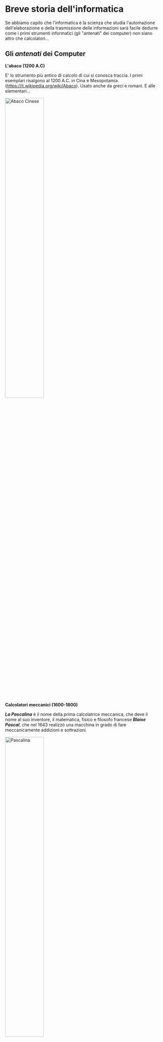 # Breve storia dell'informatica

Se abbiamo capito che l'informatica è la scienza che studia
l'automazione dell'elaborazione e della trasmissione delle informazioni
sarà facile dedurre come i primi strumenti informatici (gli "antenati"
dei computer) non siano altro che calcolatori...


## Gli *antenati* dei Computer


**L'abaco (1200 A.C)**

E' lo strumento più antico di calcolo di cui si conosca traccia. I primi
esemplari risalgono al 1200 A.C. in Cina e Mesopotamia.
(<https://it.wikipedia.org/wiki/Abaco>). Usato anche da greci e romani.
E alle elementari...

<img style="width: 50%" alt="Abaco Cinese" src="../images/abaco_cinese.jpg">

<br>

**Calcolatori meccanici (1600-1800)**


***La Pascalina*** è il nome della prima calcolatrice meccanica, che deve il nome al suo inventore, il matematica, fisico e filosofo francese ***Blaise Pascal***, 
che nel 1643 realizzò una macchina in grado di fare meccanicamente addizioni e sottrazioni.

<img style="width: 50%;" alt="Pascalina" src="../images/pascalina.jpg">

<br>

***Charles Babbage***, matematico inglese, costruì nel 1834 il primo calcolatore digitale automatico di uso generale (addizioni, sottrazioni,
divisioni, moltiplicazioni e altre operazioni), che chiamò ***macchina analitica*** e costituì un modello per tutti i successivi calcolatori
digitali.

<img style="width: 50%;" alt="Macchina analitica di Babbage" src="../images/macchina_analitica.jpg">


!!! note "Curiosità 1"

    Vista l'imponenza degli ingranaggi che aveva progettato, 
    Babbage decise di utilizzare un telaio da sartoria per la
    struttura portante della macchina.

    Inoltre il suo progetto comprende il primo esempio di "scheda
    perforata", ovvero il primo esempio di codice memorizzato in un hard
    disk.


!!! note "Curiosità 2"

    L'assistente di Babbage, ***Ada Lovelace*** è diventata anche più famosa
    di lui nella storia dell'informatica. 
    
    Avendo creato un sistema teorico per la programmazione della macchina analitica, 
    viene considerata ***la prima programmatrice della storia*** (NON il primo programmatore donna,
    la prima in assoluto!!!). 
    
    In suo onore nel 1979 è stato inventato il linguaggio di programmazione ADA!


**I primi calcolatori elettronici (ventesimo secolo)**

L'ingegnere giapponese ***Akira Nakajima*** nel 1930 intuisce il **legame** fra l'**algebra booleana** (la teoria del vero/falso) e la **logica dei circuiti elettronici**: 
nascono i primi circuiti elettronici in grado di risolvere operazioni logiche e quindi si apre l'era dei calcolatori elettronici.

Nel 1924 nasce IBM, la prima azienda a fare dell'informatica il suo *core business*, che darà una forte spinta alla progettazione di hardware "in miniatura" 
(i calcolatori elettronici del 1930 erano grandi come una casa! Circa 6 stanze...).



## Le idee illuminanti


Più di qualsiasi altra cosa sono ancora le idee a cambiare il mondo!!! Le due più importanti per la storia dell'informatica sono:

<br>

**La macchina di Turing (1936)**

Alan Turing è un famoso matematico inglese fissato con le mele che il governo inglese assume per decriptare i messaggi cifrati dall'esercito
tedesco con la celebre macchina ENIGMA.

Per riuscire in questo intento implementa nel calcolatore "***Colossus***", costruito nel 1943, 
seguendo i dettami dello strumento teorico da lui stesso concepito qualche anno prima: **La Macchina di Turing (1936)**!

La MdT è una macchina ideale che è in grado di manipolare dati presenti in un ipotetico nastro infinito, alterandoli secondo un insieme
prefissato di regole prestabilite, per raggiungere uno scopo.

<br>

**L'architettura di Von Neumann (1945)**

<img style="width: 50%; float: right; margin-left: 10px" alt="Architettura di Von Neumann" src="../images/arch_von_neumann.png">

Fino a questo traguardo della scienza umana i computer
non erano altro che "calcolatrici molto veloci". Certo, potevi decidere
che tipo di operazione fare, potevi fare un sacco di operazioni a
velocità incredibili (per l'epoca), ma niente che avvicinasse quei
mastodonti a ciò che noi oggi chiamiamo ***computer***.

Fino a questa idea.

L'idea è quella di progettare un dispositivo generico in grado di
eseguire potenzialmente qualunque operazione. L'hardware gli permetterà
di ragionare, mentre le istruzioni per farlo dovranno venire dal
software! L'architettura di Von Neumann descrive come dovrebbe essere
fatto questo hardware. Non è una "architettura" in senso stretto, è un
progetto da implementare.

**Nasce il computer moderno, come lo conosciamo noi.**

Dopo la creazione del modello di Von Neumann si comprende come la
Macchina di Turing sia l'anello mancante che permette di automatizzare
l'esecuzione degli algoritmi! Ecco l'idea su cui si basa l'implementazione delle moderne CPU!


> **Tutti i dispositivi informatici di oggi (computer, notebook, smartphone, tablet, smart TV, etc...)<br>
> sono basati sull'architettura di Von Neumann<br>
> ed eseguono programmi come implementazioni di una Macchina di Turing!**



## I Sistemi Operativi


**UNIX, il primo sistema operativo (1960-1975)**


Negli anni '60 le aziende che più di tutte utilizzavano l'informatica erano le aziende telefoniche, 
in particolare il colosso americano AT&T. 
Nei suoi laboratori di ricerca, i ***Bell Laboratories***, succedono le cose più interessanti per la storia
informatica del periodo.

<img style="width: 50%; float:right; margin-left: 10px" alt="Kevin Thompson e Dennis Ritchie" src="../images/ritchie_thompson.jpg">

Lì, ***Kevin Thompson*** progetta il sistema operativo UNIX, che dovrà gestire tutto il traffico telefonico dei centralini d'America.

In quegli stessi laboratori il suo collega ***Dennis Ritchie*** sviluppa il ***linguaggio C*** (terzo tentativo dopo i linguaggi... capito no?),
un linguaggio procedurale altamente performante.

Quando i due iniziano a collaborare, UNIX viene completamente riscritto in linguaggio C, diventando un sistema operativo multiutente e
multiprocesso, con supporto al networking e quindi allo scambio di informazioni fra 2 sistemi UNIX.

In quel periodo le aziende non avevano ancora chiaro come il software potesse essere una proprietà intellettuale molto rilevante: AT&T distribuisce
gratuitamente il codice del sistema operativo di loro proprietà alle università per permettere loro di studiarlo ed eventualmente migliorarlo!


!!! tip "UNIX oggi!"

    UNIX è l'antenato di tutti i sistemi operativi moderni (Linux, Android, MacOS, iOS, BSD: praticamente tutti tranne Windows). 
    
    I componenti fondamentali di tutti questi sistemi operativi sono ancora scritti in linguaggio C!!!


Nasce l'informatica moderna!!!

<br>

**BSD e i suoi derivati (1977 in avanti)**


La versione di UNIX rivisitata, rielaborata e modificata dai docenti e studenti dell'università di Berkeley della California del Sud viene nominata BSD (Berkeley Software Distribution).

Il sistema operativo BSD non è più utilizzato e sviluppato, ma da esso è
partita una famiglia di sistemi operativi liberi molto diffusi,
soprattutto in ambito mainframe e network management, fra cui vale la
pena ricordare:

- [FreeBSD](https://www.freebsd.org/), su cui si basa il
  firewall/proxy del liceo
- [FreeNAS](http://www.freenas.org/), utilizzato su dispositivi di
  archiviazione di rete
- [DarwinOS](http://www.puredarwin.org/), sistema libero sovvenzionato
  da Apple, su cui si basa Mac OS
- [Orbis OS](https://www.playstation.com/en-gb/get-help/ps4-system-software/),
  il sistema operativo della PlayStation

Valeva la pena citarli, vero??

!!! note "PS"
    
    L'ho detto che anche il servizio [Netflix](https://openconnect.netflix.com/en/appliances/#software) si basa su FreeBSD? 
    
    E che lo stesso vale anche per i server [Whatsapp](https://freebsdfoundation.org/testimonial/whatsapp/)?


<br>


**Apple (1976 in avanti)**


Nel 1976 ***Steve Jobs***, Steve Wozniak e Ronald Wayne fondano la ***Apple Computers***, azienda produttrice di hardware prima e
successivamente di hardware e software.

<img style="width: 50%" alt="Apple Founders" src="../images/apple_guys.jpg">

Nel garage di casa Jobs, questa "startup" inizia la sua guerra personale contro il colosso del tempo: la IBM, 
iniziando su piccolissima scala la produzione di computer destinati agli hobbisti e non più ad
aziende e lavoratori.

I prodotti del primo periodo sono basati su processori `PowerPC` e su un sistema operativo proprietario scritto da zero all'interno dell'azienda: il `Macintosh`.

Dopo la prima grande crisi con Steve Jobs e al suo reintegro circa un anno dopo, nascono i prodotti del secondo periodo, basati su processori `Intel` e un sistema operativo
proprietario basato però su `Darwin OS`: il sistema `Mac OS X`.

Dopo la seconda grande crisi e l'ennesimo reintegro di Jobs, parte il progetto `iPhone`: Apple produce il primo smartphone al mondo, basato su sistema operativo `iOS`, anch'esso
derivato da `Darwin OS`.

<br>

**Microsoft (1975 in avanti)**


***Microsoft*** è stata fondata da ***Bill Gates*** e ***Paul Allen***. Ben presto si unirà a loro l'amico ***Steve Ballmer*** a formare il trio che renderà la Microsoft 
un'azienda leader a livello mondiale nel settore dell'Informatica.

<img style="width: 50%;" alt="Microsoft" src="../images/microsoft_guys.jpg">

Al contrario di Apple, Microsoft produce unicamente software, dapprima programmi specializzati per i fogli di calcolo e per la programmazione in BASIC, poi un sistema operativo
completo e una suite da ufficio.

All'inizio degli anni '80, il primo mattone che farà le fortune di Microsoft: acquista un sistema operativo di base da una piccola società di Seattle, lo migliora un pò e con esso
stringe un accordo di fornitura con IBM, per distribuirlo su tutti i loro computer.

Anni dopo la mossa che cambia per sempre le sorti dell'azienda e la storia (dell'informatica): esce il nuovo sistema operativo `Windows` con supporto per la grafica e il mouse.

Nel frattempo un altro dei progetti Microsoft ha fortuna: la suite da ufficio `Microsoft Office`, che diventerà il loro secondo progetto di punta.


!!! tip "Gates e Jobs"

    Apple e Microsoft e i loro leader carismatici caratterizzeranno la storia dell'informatica (e non solo) degli anni a venire. 
    Il loro successo sta nel fatto di essere riusciti a portare l'informatica nelle case di tutte le persone!

    Prima di Steve Jobs e Bill Gates l'informatica era una scienza settoriale a cui si dedicavano solo aziende specializzate. 
    Con la loro discesa in campo l'informatica diventa uno strumento alla portata di tutti.

<br>


**GNU, Linux (1991 in avanti) e Android**


Il problema del sistema operativo UNIX era il fatto di essere un sistema operativo proprietario: poteva essere studiato in ambito universitario,
ma non utilizzato in qualunque ambito all'esterno della AT&T.

Nel 1984 ***Richard Stallman***, promotore della [`Free Software Foundation`](https://it.wikipedia.org/wiki/Free_Software_Foundation), avvia il `Progetto GNU`
per riscrivere tutte le parti di UNIX allo scopo di ottenere un sistema operativo completo e libero, utilizzabile da chiunque.

!!! tip "L'acronimo GNU"

    GNU è un acronimo ricorsivo, che significa G.N.U. = **G**NU is **N**ot **U**nix.
    
    Umorismo informatico :smile:


Nel 1991 lo studente finlandese ***Linus Torvalds*** *completa* il progetto GNU progettando il kernel, denominato `Linux` per il sistema operativo libero e aperto
che verrà chiamato appunto [***GNU/LINUX***](https://it.wikipedia.org/wiki/Linux).


<img style="width: 50%;" alt="Richard Stallman e Linus Torvalds" src="../images/torvalds_stallman.jpg">


Il suo progetto sarà talmente innovativo che diventerà il kernel di sistemi che vanno dal piccolo smartphone 
con sistema operativo **Android**, ai server dei maggiori servizi della rete Internet, fino ad arrivare a
(tutti i) [Top500 supercomputers](https://www.top500.org/).

Sì... tutti i 500 computer più potenti del mondo funzionano con kernel Linux.




## L'era di Internet


A metà degli anni 70 Il dipartimento della difesa americano commissiona
ai laboratori Bell, dove Thompson e Ritchie lavoravano, la creazione di
una rete di collegamento fra i centri strategici militari in grado di
scambiare velocemente informazioni anche in caso di attacco armato:
nasce la rete ***ARPAnet***, l'antenata di Internet.

Negli anni ottanta negli Stati Uniti si termina lo sviluppo della rete
ARPANET, pubblicando le specifiche della suite di protocolli **TCP/IP**,
che segnano l'inizio dell'era di Internet.

Nel 1989, al CERN di Ginevra, il fisico ***Tim Berners Lee*** inventa
uno strumento per diffondere in tempo reale informazioni e articoli
scientifici: nasce il **World Wide Web**, basato sul protocollo HTTP, lo
schema URL e il linguaggio HTML.

Nel 1994 esce il primo browser a diffusione mondiale: Netscape
Navigator. L'anno dopo Microsoft risponde con il sistema operativo
Windows 95 con incluso il browser Internet Explorer. In questo modo gli
utenti Windows sono "guidati" ad usare Il browser Microsoft invece che
installare Netscape, che perde importanti quote di mercato. Undici anni
dopo Microsoft perderà il processo per concorrenza sleale, quando ormai
Netscape era fallita... era iniziata la [***guerra dei browser***](https://it.wikipedia.org/wiki/Guerra_dei_browser)!

L'egemonia di Internet Explorer sarà spezzata anni dopo dal browser Mozilla Firefox.

E adesso? Saremo forse in una nuova egemonia??

<br>

Nel 2017 ho iniziato a scrivere queste righe per voi. Spero vi siano piaciute.

<br>

